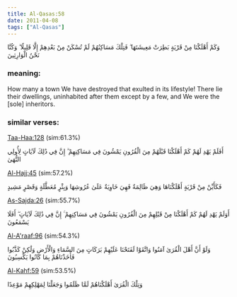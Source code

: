 ```yaml
---
title: Al-Qasas:58
date: 2011-04-08
tags: ["Al-Qasas"]
---
```

وَكَمْ أَهْلَكْنَا مِنْ قَرْيَةٍ بَطِرَتْ مَعِيشَتَهَا ۖ فَتِلْكَ مَسَاكِنُهُمْ لَمْ تُسْكَنْ مِنْ بَعْدِهِمْ إِلَّا قَلِيلًا ۖ وَكُنَّا نَحْنُ الْوَارِثِينَ
### meaning: 
How many a town We have destroyed that exulted in its lifestyle! There lie their dwellings, uninhabited after them except by a few, and We were the [sole] inheritors.
### similar verses: 

[Taa-Haa:128](/20/128) (sim:61.3%)

أَفَلَمْ يَهْدِ لَهُمْ كَمْ أَهْلَكْنَا قَبْلَهُمْ مِنَ الْقُرُونِ يَمْشُونَ فِي مَسَاكِنِهِمْ ۗ إِنَّ فِي ذَٰلِكَ لَآيَاتٍ لِأُولِي النُّهَىٰ

[Al-Hajj:45](/22/45) (sim:57.2%)

فَكَأَيِّنْ مِنْ قَرْيَةٍ أَهْلَكْنَاهَا وَهِيَ ظَالِمَةٌ فَهِيَ خَاوِيَةٌ عَلَىٰ عُرُوشِهَا وَبِئْرٍ مُعَطَّلَةٍ وَقَصْرٍ مَشِيدٍ

[As-Sajda:26](/32/26) (sim:55.7%)

أَوَلَمْ يَهْدِ لَهُمْ كَمْ أَهْلَكْنَا مِنْ قَبْلِهِمْ مِنَ الْقُرُونِ يَمْشُونَ فِي مَسَاكِنِهِمْ ۚ إِنَّ فِي ذَٰلِكَ لَآيَاتٍ ۖ أَفَلَا يَسْمَعُونَ

[Al-A'raaf:96](/7/96) (sim:54.3%)

وَلَوْ أَنَّ أَهْلَ الْقُرَىٰ آمَنُوا وَاتَّقَوْا لَفَتَحْنَا عَلَيْهِمْ بَرَكَاتٍ مِنَ السَّمَاءِ وَالْأَرْضِ وَلَٰكِنْ كَذَّبُوا فَأَخَذْنَاهُمْ بِمَا كَانُوا يَكْسِبُونَ

[Al-Kahf:59](/18/59) (sim:53.5%)

وَتِلْكَ الْقُرَىٰ أَهْلَكْنَاهُمْ لَمَّا ظَلَمُوا وَجَعَلْنَا لِمَهْلِكِهِمْ مَوْعِدًا
